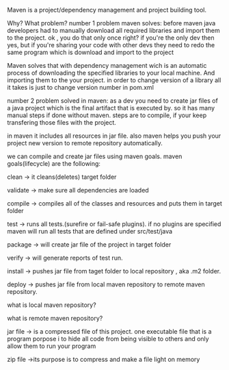 Maven is a project/dependency management and project building tool.

Why? What problem?
number 1 problem maven solves:
before maven java developers had to manually download all required libraries and import them to the project.
ok , you do that only once right? if you're the only dev then yes, but if you're sharing your code with other devs they need to redo the same program
which is download and import to the project

Maven solves that with dependency management wich is an automatic process of downloading the specified libraries to your local machine. And importing them to the your project.
in order to change version of a library all it takes is just to change version number in pom.xml 

number 2 problem solved in maven: 
as a dev you need to create jar files of a java project which is the final artifact that is executed by.
so it has many manual steps if done without maven. steps are to compile, if your keep transfering those files with the project.

in maven it includes all resources in jar file.
also maven helps you push your project new version to remote repository automatically.


we can compile and create jar files using maven goals.
maven goals(lifecycle) are the following:

clean -> it cleans(deletes) target folder

validate -> make sure all dependencies are loaded

compile -> compiles all of the classes and resources and puts them in target folder

test -> runs all tests.(surefire or fail-safe plugins). if no plugins are specified maven will run all tests that are defined under src/test/java

package -> will create jar file of the project in target folder 

verify -> will generate reports of test run.

install -> pushes jar file from taget folder to local repository , aka .m2 folder.

deploy -> pushes jar file from local maven repository to remote maven repository.

what is local maven repository?

what is remote maven repository? 


jar file -> is a compressed file of this project. one executable file that is a program
porpose i to hide all code from being visible to others and only allow them to run your program

zip file ->its purpose is to compress and make a file light on memory